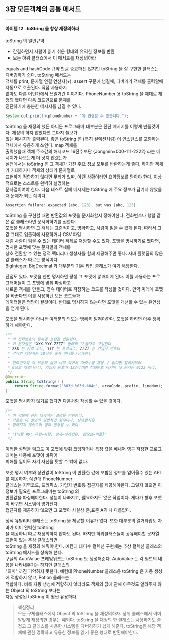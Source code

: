 ## 3장 모든객체의 공통 메서드

------------------

#### 아이템 12 . toString 을 항상 재정의하라

toString 의 일반규약
  - 간결하면서 사람이 읽기 쉬운 형태의 유익한 정보를 반환
  - 모든 하위 클래스에서 이 메서드를 재정의하라

equals and hashCode 규약 만큼 중요하진 않지만 toString 을 잘 구현한 클래스는 디버깅하기 쉽다. toString 메서드는</br>
객체를 print, 문자열 연결 연산자(+), assert 구문에 넘길때, 디버거가 객체를 출력할때 자동으로 호출된다. 직접 사용하지</br>
않아도 다른 어딘가에서 쓰일거란 이야기다. PhoneNumber 용 toString 을 제대로 재정의 했다면 다음 코드만으로 문제를</br>
진단하기에 충분한 메시지를 남길 수 있다.
```java
System.out.println(phoneNumber + "에 연결할 수 없습니다.");
```
toString 을 재정의 했든 아니든 프로그래머 대부분은 진단 메시지를 이렇게 만들것이다. 재정의 하지 않았다면 그다지 쓸모가</br>
없는 메시지가 출력된다. 좋은 toString 은 (특히 컬렉션처럼) 이 인스턴스를 포함하는 객체에서 유용하게 쓰인다. map 객체를</br>
출력했을때 객체 주소값의 해시코드 16진수보단 {Jongmin=000-111-2222} 라는 메시지가 나오는게 더 낫지 않겠는가</br>
실전에서는 toString 은 그 객체가 가진 주요 정보 모두를 반환하는게 좋다. 하지만 객체가 거대하거나 객체의 상태가 문자열로</br>
표현하기 적합하지 않다면 무리가 있따. 이런 상황이라면 요약정보를 담아야 한다. 이상적으로는 스스로를 완벽히 설명하는</br>
문자열이여야 한다. 다음 테스트 실패 메시지는 toString 에 주요 정보가 담기지 않았을때 문제가 되는 예이다.
```java
Assertion failure: expected {abc, 123}, but was {abc, 123}.
```
toString 을 구현할 때면 반환값의 포맷을 문서화할지 정해야한다. 전화번호나 행렬 같은 값 클래스라면 문서화하기를 권한다.</br>
포맷을 명시하면 그 객체는 표준적이고, 명확하고, 사람이 읽을 수 있게 된다. 따라서 그 값 그대로 입출력에 사용하거나 CSV 파일</br>
처럼 사람이 읽을 수 있는 데이터 객체로 저장할 수도 있다. 포맷을 명시하기로 했다면, 명시한 포맷에 맞는 문자열과 객체를</br>
상호 전환할 수 있는 정적 팩터리나 생성자를 함께 제공해주면 좋다. 자바 플랫폼의 많은 값 클래스가 따르는 방식이다.</br>
BigInteger, BigDecimal 과 대부분의 기본 타입 클래스가 여기 해당한다.

단점도 있다. 포맷을 한번 명시하면 평생 그 포맷에 얽매이게 된다. 이를 사용하는 프로그래머들이 그 포맷에 맞춰 파싱하고</br>
새로운 객체를 만들고, 영속 데이터로 저장하는 코드를 작성할 것이다. 만약 미래에 포맷을 바꾼다면 이를 사용하던 모든 코드들과</br>
데이터들은 엉망이 될것이다. 반대로 명시하지 않는다면 포맷을 개선할 수 있는 유연성을 얻게 된다.

포맷을 명시하든 아니든 여러분의 의도는 명확히 밝혀야한다. 포맷을 하려면 아주 정확하게 해야한다.
```java
/**
 * 이 전화번호의 문자열 표현을 반환한다.
 * 이 문자열은 "XXX-YYY-ZZZZ" 형태의 12글자로 구성된다.
 * XXX 는 지역 코드, YYY 는 프리픽스, ZZZZ 는 가입자 번호다.
 * 각각의 대문자는 10진수 숫자 하나를 나타낸다.
 * 
 * 전화번호의 각 부분의 값이 너무 작아서 자릿수를 채울 수 없다면 앞에서부터
 * 0으로 채워나간다. 가입자 번호가 123이라면 전화번호 마지막 네 문자는 0123 이다.
 */
@Override
public String toString() {
    return String.format("%03d-%03d-%04d", areaCode, prefix, lineNum);    
}
```

포맷을 명시하지 않기로 했다면 다음처럼 작성할 수 있을 것이다.
```java
/**
 * 이 약물에 관한 대략적인 설명을 반환한다.
 * 다음은 이 설명의 일반적인 형태이나, 상세형식은
 * 정해지지 않았으며 향후 변경될 수 있다.
 * 
 * "[약물 #9: 유형=사람, 냄새=테레빈유, 겉모습=먹물]"
 */
```

이러한 설명을 읽고도 이 포맷에 맞춰 코딩하거나 특정 값을 빼내어 영구 저장한 프로그래머는 나중에 포맷이 바뀌어</br>
피해를 입어도 자기 자신을 탓할 수 밖에 없다.

포맷 명시 여부와 상관없이 toString 이 반환한 값에 포함된 정보를 얻어올수 있는 API 를 제공하자. 예컨대 PhoneNumber</br>
클래스는 지역코드, 프리픽스, 가입자 번호용 접근자를 제공해야한다. 그렇지 않으면 이 정보가 필요한 프로그래머는 toString 의</br>
반환값을 파싱해야한다. 성능이 나빠지고, 필요하지도 않은 작업이다. 게다가 향후 포맷이 바뀌면 시스템이 망가진다.</br>
접근자를 제공하지 않으면 그 포맷이 사실상 준,표준 API 나 다름없다.

정적 유틸리티 클래스는 toString 을 제공할 이유가 없다. 또한 대부분의 열거타입도 자바가 이미 완벽한 toString</br>
을 제공하니 따로 재정의하지 않아도 된다. 하지만 하위클래스들이 공유해야할 문자열 표현이 있는 추상 클래스라면</br>
toString 을 재정의 해줘야 한다. 예컨대 대다수 컬렉션 구현체는 추상 컬렉션 클래스의 toString 메서드를 상속해 쓴다.</br>
구글의 AutoValue 프레임워크는 toString 도 생성해준다. AutoValue 는 각 필드의 내용을 나타내주기는 하지만 클래스의</br>
"의미" 까진 파악하지 못한다. 예컨대 PhoneNumber 클래스용 toString 은 자동 생성에 적합하지 않고, Potion 클래스는</br>
적합하다. 비록 자동 생성에 적합하지 않더라도 객체의 값에 관해 아무것도 알려주지 않는 Object 의 toString 보다는</br>
자동 생성된 toString 이 훨씬 유용하다.

> 핵심정리</br>
> 모든 구체클래스에서 Object 의 toString 을 재정의하자. 상위 클래스에서 이미 알맞게 재정의한 경우는 예외다. toString 을
> 재정의 한 클래스는 사용하기도 즐겁고 그 클래스를 사용한 시스템을 디버깅하기 쉽게 해준다. toString은 해당 객체에 관한 명확하고
> 유용한 정보를 읽기 좋은 형태로 반환해야한다.